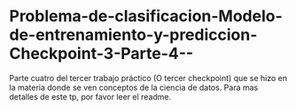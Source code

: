 # Problema-de-clasificacion-Modelo-de-entrenamiento-y-prediccion-Checkpoint-3-Parte-4--
Parte cuatro del tercer trabajo práctico (O tercer checkpoint) que se hizo en la materia donde se ven conceptos de la ciencia de datos. Para mas detalles de este tp, por favor leer el readme.
